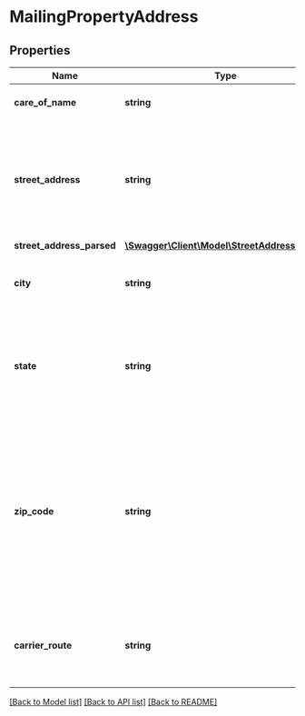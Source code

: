 # MailingPropertyAddress

## Properties
Name | Type | Description | Notes
------------ | ------------- | ------------- | -------------
**care_of_name** | **string** | Care of Name for mail delivery. | [optional] 
**street_address** | **string** | Full mail address (not including City/St/Zip) (e.g. 123 N Main St). This also contains unparsed foreign mailing address. | [optional] 
**street_address_parsed** | [**\Swagger\Client\Model\StreetAddressParsed**](StreetAddressParsed.md) |  | [optional] 
**city** | **string** | The city associated with the mailing address. | [optional] 
**state** | **string** | The two-letter USPS postal abbreviation associated with the state / protectorates / commonwealth (e.g., CA, VI, PR). | [optional] 
**zip_code** | **string** | Code assigned by the USPS. This is populated by various source files and other proprietary and non-proprietary processes. Data may be the 5-digit zip or 9-digit Zip+4 (e.g., 00501 or 954630042). | [optional] 
**carrier_route** | **string** | This is the four digit code used by the local mail carrier to identify the delivery path. | [optional] 

[[Back to Model list]](../../README.md#documentation-for-models) [[Back to API list]](../../README.md#documentation-for-api-endpoints) [[Back to README]](../../README.md)

